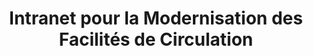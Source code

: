 ---
layout: page
categories: mission
skills:
  - Frontend
  - Backend
title: "Intranet pour la Modernisation des Facilités de Circulation"
start_date: 2011-07-01
end_date: 2013-04-01
entreprise : SNCF
team : équipe hadoc de 10 personnes en maitrise d'oeuvre dont 6 développeurs
position: concepteur développeur senior
status: Externe, CDI Osiatis
acheivements:
- Animation de rétrospectives SCRUM
- Réalisation de la maquette, charte ergonomique
- Mise en place du framework interne pour les traitements automatiques
- Modification du starterKit et création de nouveau templates
- Accompagnement et support technique à l'équipe
- Implémentation des traitements Métier et ActiveX d'impression
environnements:
 - SCRUM
 - Unified Process
 - Spring.NET
 - EntLib
 - ASP.Net C#
 - Sql Server
 - Reporting Service
 - Caliber
 - Quality Center
input_skill:
 - J'ai pu m'investir sur la mise en place graphique et l'ergonomie en avant phase de projet.
 - Et mise a profit mon expérience précédente pour la mise en place des traitements automatiques.
output_skill:
 - J'ai renforcé mes connaissances la methode UP et la traçabilité exigé par ISO27002
 - Un Coach Scrum nous à formé et ensuite accompagné dans sa mise en oeuvre.
story: |
  SNCF, est une entreprise de 200k salariés. Et pour des raisons comptable à du mettre en oeuvre un nouveau logiciel de gestion des facilités de circulation pour les ouvrants droits et ayants droits. La direction des systèmes d'informations techniques constitué à cette époque de 3k personnes. Et ils s'appuyaient sur un framework interne écrit en C# pour développer l'ensemble de ses intranets.

  Le projet s'inscrivait dans un forfait groupé plafonné : nous étions une équipe entièrement Osiatis dans l'enceinte de la SNCF.

---